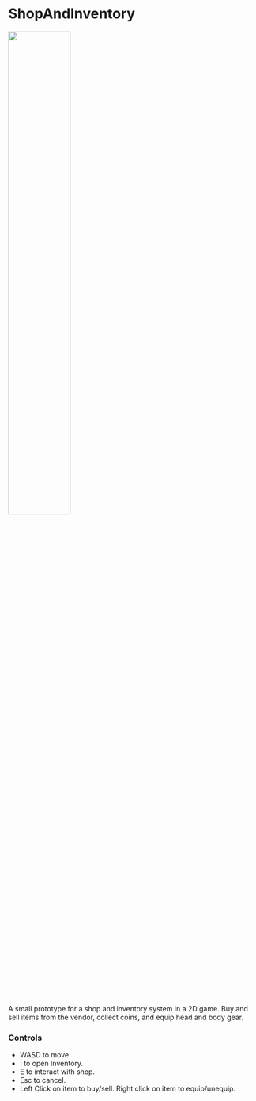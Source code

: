 # ShopAndInventory

<div class="row" align="left">
   <img src="https://github.com/jorlmn/ShopAndInventory/assets/114875835/d7670851-bda8-4a2a-acb8-94a2ef5e177b=100x250" width="50%"> 
</div>

A small prototype for a shop and inventory system in a 2D game. Buy and sell items from the vendor, collect coins, and equip head and body gear.

### Controls
- WASD to move.
- I to open Inventory.
- E to interact with shop.
- Esc to cancel.
- Left Click on item to buy/sell. Right click on item to equip/unequip.
